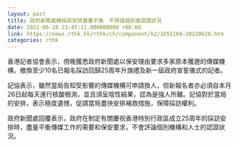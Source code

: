 ```yaml
---
layout: post
title: 政府新聞處稱採訪安排盡量平衡　不評論個別者認證狀況
date: 2022-06-28 23:45:11.000000000 +08:00
link: https://news.rthk.hk/rthk/ch/component/k2/1655169-20220628.htm
categories: rthk
---
```


香港記者協會表示，傍晚獲悉政府新聞處以保安理由要求多家原本獲邀的傳媒機構，撤換至少10名已報名採訪回歸25周年升旗禮及新一屆政府宣誓儀式的記者。

記協表示，雖然當局告知受影響的傳媒機構可申請換人，但新報名者亦必須自本月26日起每天進行核酸檢測，並且須呈陰性結果，認為是強人所難。記協對於當局的安排，表示極度遺憾，促請當局盡快安排補救措施，保障採訪權利。

政府新聞處回覆表示，政府在制定有關慶祝香港特別行政區成立25周年的採訪安排時，盡量平衡傳媒工作的需要和保安要求，不會評論個別機構和人士的認證狀況。
